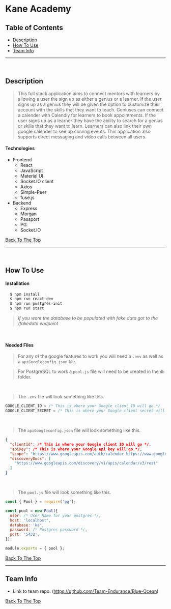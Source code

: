 # Kane Academy
## Table of Contents
- [Description](#description)
- [How To Use](#how-to-use)
- [Team Info](#team-info)

---
<br>

## Description

>This full stack application aims to connect mentors with learners by allowing a user the sign up as either a genius or a learner. If the user signs up as a genius they will be given the option to customize their account with the skills that they want to teach. Geniuses can connect a calender with Calendly for learners to book appointments. If the user signs up as a learner they have the ability to search for a genius or skills that they want to learn. Learners can also link their own google calender to see up coming events. This application also supports direct messaging and video calls between all users.

#### Technologies
- Frontend
  - React
  - JavaScript
  - Material UI
  - Socket.IO client
  - Axios
  - Simple-Peer
  - fuse.js
- Backend
  - Express
  - Morgan
  - Passport
  - PG
  - Socket.IO

[Back To The Top](#kane-academy)

---
<br>

## How To Use

#### Installation
```bash
  $ npm install
  $ npm run react-dev
  $ npm run postgres-init
  $ npm run start
```
>*If you want the database to be populated with fake data got to the /fakedata endpoint*

<br>

#### Needed Files
> For any of the google features to work you will need a ```.env``` as well as a ```apiGoogleconfig.json``` file.

>For PostgreSQL to work a ```pool.js``` file will need to be created in the ```db``` folder.

<br>

> The ```.env``` file will look something like this.
```javascript
GOOGLE_CLIENT_ID = /* This is where your Google client ID will go */
GOOGLE_CLIENT_SECRET = /* This is where your Google client secret will go */
```

<br>

> The ```apiGoogleconfig.json``` file will look something like this.
```json
{
  "clientId": /* This is where your Google client ID will go */,
  "apiKey": /* This is where your Google api key will go */,
  "scope": "https://www.googleapis.com/auth/calendar https://www.googleapis.com/auth/calendar.events",
  "discoveryDocs": [
    "https://www.googleapis.com/discovery/v1/apis/calendar/v3/rest"
  ]
}
```

<br>

> The ```pool.js``` file will look something like this.
```javascript
const { Pool } = require('pg');

const pool = new Pool({
  user: /* User Name for your postgres */,
  host: 'localhost',
  database: 'ka',
  password: /* Postgres password */,
  port: '5432',
});

module.exports = { pool };
```

[Back To The Top](#kane-academy)

---

## Team Info
- Link to team repo. (https://github.com/Team-Endurance/Blue-Ocean)

[Back To The Top](#kane-academy)
